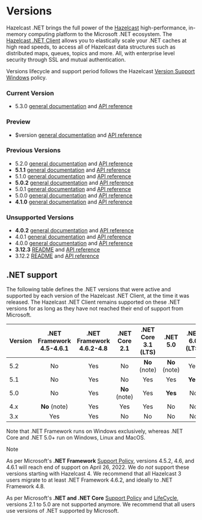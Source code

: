 # Versions

Hazelcast .NET brings the full power of the [Hazelcast](https://hazelcast.com) high-performance, in-memory computing platform to the Microsoft .NET ecosystem. The [Hazelcast .NET Client](https://hazelcast.com/clients/dotnet/) allows you to elastically scale your .NET caches at high read speeds, to access all of Hazelcast data structures such as distributed maps, queues, topics and more. All, with enterprise level security through SSL and mutual authentication.

Versions lifecycle and support period follows the Hazelcast [Version Support Windows](https://support.hazelcast.com/s/article/Version-Support-Windows) policy.

### Current Version

* <curdoc>5.3.0 [general documentation](xref:doc-index-5-3-0) and [API reference](xref:api-index-5-3-0)</curdoc>

### Preview

* <devdoc>$version [general documentation](dev/doc/index.md) and [API reference](dev/api/index.md)</devdoc>

### Previous Versions

<prevdoc></prevdoc>
* 5.2.0 [general documentation](xref:doc-index-5-2-0) and [API reference](xref:api-index-5-2-0)
* **5.1.1** [general documentation](xref:doc-index-5-1-1) and [API reference](xref:api-index-5-1-1)
* 5.1.0 [general documentation](xref:doc-index-5-1-0) and [API reference](xref:api-index-5-1-0)
* **5.0.2** [general documentation](xref:doc-index-5-0-2) and [API reference](xref:api-index-5-0-2)
* 5.0.1 [general documentation](xref:doc-index-5-0-1) and [API reference](xref:api-index-5-0-1)
* 5.0.0 [general documentation](xref:doc-index-5-0-0) and [API reference](xref:api-index-5-0-0)
* **4.1.0** [general documentation](xref:doc-index-4-1-0) and [API reference](xref:api-index-4-1-0)

### Unsupported Versions

* **4.0.2** [general documentation](xref:doc-index-4-0-2) and [API reference](xref:api-index-4-0-2)
* 4.0.1 [general documentation](xref:doc-index-4-0-1) and [API reference](xref:api-index-4-0-1)
* 4.0.0 [general documentation](xref:doc-index-4-0-0) and [API reference](xref:api-index-4-0-0)
* **3.12.3** [README](xref:doc-index-3-12-3) and [API reference](xref:api-index-3-12-3)
* 3.12.2 [README](xref:doc-index-3-12-2) and [API reference](xref:api-index-3-12-2)

## .NET support

The following table defines the .NET versions that were active and supported by each version of the Hazelcast .NET Client, at the time it was released. The Hazelcast .NET Client remains supported on these .NET versions for as long as they have not reached their end of support from Microsoft.

|Version|.NET Framework<br/>4.5-4.6.1|.NET Framework<br/>4.6.2-4.8|.NET Core<br/>2.1|.NET Core<br/>3.1 (LTS)|.NET<br/>5.0|.NET<br/>6.0 (LTS)|.NET<br/>7.0|
|-|:-:|:-:|:-:|:-:|:-:|:-:|:-:|
|5.2|No|Yes|No|**No** (note)|**No** (note)|Yes|**Yes**|
|5.1|No|Yes|No|Yes|Yes|**Yes**|No|
|5.0|No|Yes|**No** (note)|Yes|**Yes**|No|No|
|4.x|**No** (note)|Yes|Yes|Yes|No|No|No|
|3.x|Yes|Yes|No|No|No|No|No|

Note that .NET Framework runs on Windows exclusively, whereas .NET Core and .NET 5.0+ run on Windows, Linux and MacOS.

> [!NOTE]
> As per Microsoft's **.NET Framework** [Support Policy](https://docs.microsoft.com/en-us/lifecycle/products/microsoft-net-framework), versions 4.5.2, 4.6, and 4.6.1 will reach end of support on April 26, 2022. We do *not* support these versions starting with Hazelcast 4. We recommend that all Hazelcast 3 users migrate to at least .NET Framework 4.6.2, and ideally to .NET Framework 4.8.
>
> As per Microsoft's **.NET and .NET Core** [Support Policy](https://docs.microsoft.com/en-us/lifecycle/products/microsoft-net-and-net-core) and [LifeCycle](https://dotnet.microsoft.com/en-us/platform/support/policy/dotnet-core), versions 2.1 to 5.0 are not supported anymore. We recommend that all users use versions of .NET supported by Microsoft.